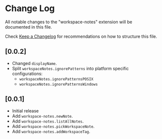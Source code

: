 # Change Log

All notable changes to the "workspace-notes" extension will be documented in this file.

Check [Keep a Changelog](http://keepachangelog.com/) for recommendations on how to structure this file.

## [0.0.2]

- Changed `displayName`.
- Split `workspaceNotes.ignorePatterns` into platform specific configurations:
  - `workspaceNotes.ignorePatternsPOSIX`
  - `workspaceNotes.ignorePatternsWindows`

## [0.0.1]

- Initial release
- Add `workspace-notes.newNote`.
- Add `workspace-notes.listAllNotes`.
- Add `workspace-notes.pickWorkspaceNote`.
- Add `workspace-notes.addWorkspaceTag`.